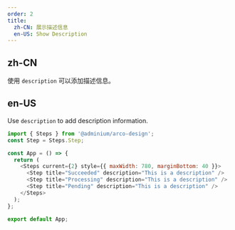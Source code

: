 ```yaml
---
order: 2
title:
  zh-CN: 展示描述信息
  en-US: Show Description
---
```


## zh-CN

使用 `description` 可以添加描述信息。

## en-US

Use `description` to add description information.

```js
import { Steps } from '@adminium/arco-design';
const Step = Steps.Step;

const App = () => {
  return (
    <Steps current={2} style={{ maxWidth: 780, marginBottom: 40 }}>
      <Step title="Succeeded" description="This is a description" />
      <Step title="Processing" description="This is a description" />
      <Step title="Pending" description="This is a description" />
    </Steps>
  );
};

export default App;
```
